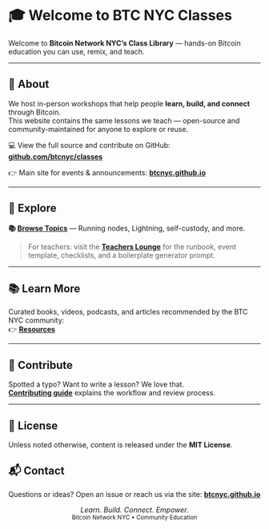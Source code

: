 # 🎓 Welcome to BTC NYC Classes

Welcome to **Bitcoin Network NYC’s Class Library** — hands-on Bitcoin education you can use, remix, and teach.

---

## 🗽 About
We host in-person workshops that help people **learn, build, and connect** through Bitcoin.  
This website contains the same lessons we teach — open-source and community-maintained for anyone to explore or reuse.

💻 View the full source and contribute on GitHub: **[github.com/btcnyc/classes](https://github.com/btcnyc/classes)**

👉 Main site for events & announcements: **[btcnyc.github.io](https://btcnyc.github.io)**

---

## 🧭 Explore
**📚 [Browse Topics](topics/index.md)** — Running nodes, Lightning, self-custody, and more.

> For teachers: visit the **[Teachers Lounge](teachers-lounge/index.md)** for the runbook, event template, checklists, and a boilerplate generator prompt.  

---

## 📚 Learn More
Curated books, videos, podcasts, and articles recommended by the BTC NYC community:  
👉 **[Resources](resources/index.md)**

---

## 🤝 Contribute
Spotted a typo? Want to write a lesson? We love that.  
**[Contributing guide](contributing/index.md)** explains the workflow and review process.

---

## 📄 License
Unless noted otherwise, content is released under the **MIT License**.

## 📬 Contact
Questions or ideas? Open an issue or reach us via the site: **[btcnyc.github.io](https://btcnyc.github.io)**

<p align="center">
  <i>Learn. Build. Connect. Empower.</i><br/>
  <small>Bitcoin Network NYC • Community Education</small>
</p>
